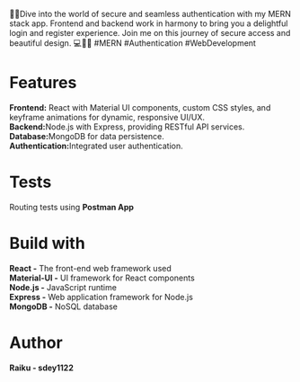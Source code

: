 🌟🚀Dive into the world of secure and seamless authentication with my MERN stack app. Frontend and backend work in harmony to bring you a delightful login and register experience. Join me on this journey of secure access and beautiful design. 💻🔐🌟 #MERN #Authentication #WebDevelopment

# Features
<strong>Frontend:</strong> React with Material UI components, custom CSS styles, and keyframe animations for dynamic, responsive UI/UX.<br />
<strong>Backend:</strong>Node.js with Express, providing RESTful API services.<br />
<strong>Database:</strong>MongoDB for data persistence.<br />
<strong>Authentication:</strong>Integrated user authentication.<br />

# Tests
Routing tests using <strong>Postman App</strong>

# Build with
<strong>React -</strong> The front-end web framework used<br />
<strong>Material-UI -</strong> UI framework for React components<br />
<strong>Node.js -</strong> JavaScript runtime<br />
<strong>Express -</strong> Web application framework for Node.js<br />
<strong>MongoDB -</strong> NoSQL database<br />

# Author
<strong>Raiku - sdey1122</strong>
